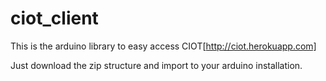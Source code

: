ciot_client
===========

This is the arduino library to easy access CIOT[http://ciot.herokuapp.com]

Just download the zip structure and import to your arduino installation.